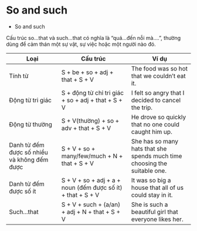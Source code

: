 # So and such

- So and such

Cấu trúc so...that và such...that có nghĩa là “quá...đến nỗi mà….”, thường dùng để cảm thán một sự vật, sự việc hoặc một người nào đó.

| Loại                                        | Cấu trúc                                                    | Ví dụ                                                                     |
| ------------------------------------------- | ----------------------------------------------------------- | ------------------------------------------------------------------------- |
| Tính từ                                     | S + be + so + adj + that + S ​+ V                           | The food was so hot that we couldn’t eat it.                              |
| Động từ tri giác                            | S + động từ chỉ tri giác + so + adj + that + S + V          | I felt so angry that I decided to cancel the trip.                        |
| Động từ thường                              | S + V(thường) + so + adv + that + S + V                     | He drove so quickly that no one could caught him up.                      |
| Danh từ đếm được số nhiều và không đếm được | S + V + so + many/few/much + N + that + S + V               | She has so many hats that she spends much time choosing the suitable one. |
| Danh từ đếm được số ít                      | S + V + so + adj + a + noun (đếm được số ít) + that + S + V | It was so big a house that all of us could stay in it.                    |
| Such...that                                 | S + V + such + (a/an) + adj + N + that + S + V              | She is such a beautiful girl that everyone likes her.                     |
